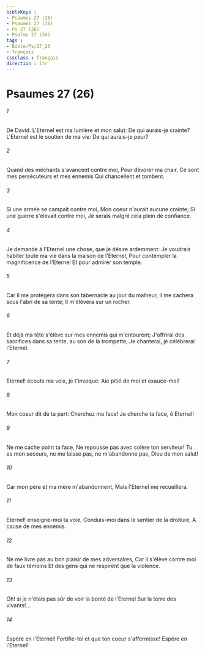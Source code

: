 ```yaml
---
bibleKeys : 
- Psaumes 27 (26)
- Psaumes 27 (26)
- Ps 27 (26)
- Psalms 27 (26)
tags : 
- Bible/Ps/27_26
- français
cssclass : français
direction : ltr
---
```


# Psaumes 27 (26)

###### 1
De David. L'Eternel est ma lumière et mon salut: De qui aurais-je crainte? L'Eternel est le soutien de ma vie: De qui aurais-je peur?
###### 2
Quand des méchants s'avancent contre moi, Pour dévorer ma chair, Ce sont mes persécuteurs et mes ennemis Qui chancellent et tombent.
###### 3
Si une armée se campait contre moi, Mon coeur n'aurait aucune crainte; Si une guerre s'élevait contre moi, Je serais malgré cela plein de confiance.
###### 4
Je demande à l'Eternel une chose, que je désire ardemment: Je voudrais habiter toute ma vie dans la maison de l'Eternel, Pour contempler la magnificence de l'Eternel Et pour admirer son temple.
###### 5
Car il me protégera dans son tabernacle au jour du malheur, Il me cachera sous l'abri de sa tente; Il m'élèvera sur un rocher.
###### 6
Et déjà ma tête s'élève sur mes ennemis qui m'entourent; J'offrirai des sacrifices dans sa tente, au son de la trompette; Je chanterai, je célébrerai l'Eternel.
###### 7
Eternel! écoute ma voix, je t'invoque: Aie pitié de moi et exauce-moi!
###### 8
Mon coeur dit de ta part: Cherchez ma face! Je cherche ta face, ô Eternel!
###### 9
Ne me cache point ta face, Ne repousse pas avec colère ton serviteur! Tu es mon secours, ne me laisse pas, ne m'abandonne pas, Dieu de mon salut!
###### 10
Car mon père et ma mère m'abandonnent, Mais l'Eternel me recueillera.
###### 11
Eternel! enseigne-moi ta voie, Conduis-moi dans le sentier de la droiture, A cause de mes ennemis.
###### 12
Ne me livre pas au bon plaisir de mes adversaires, Car il s'élève contre moi de faux témoins Et des gens qui ne respirent que la violence.
###### 13
Oh! si je n'étais pas sûr de voir la bonté de l'Eternel Sur la terre des vivants!...
###### 14
Espère en l'Eternel! Fortifie-toi et que ton coeur s'affermisse! Espère en l'Eternel!
